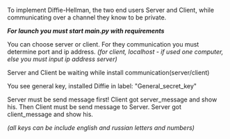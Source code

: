 To implement Diffie-Hellman, the two end users Server and Client, while communicating over a channel they know to be private.

**_For launch you must start main.py with requirements_**

You can choose server or client. For they communication you must determine port and ip address.
_(for client, localhost - if used one computer, else you must input ip address server)_

Server and Client be waiting while install communication(server/client)

You see general key, installed Diffie in label: "General_secret_key"

Server must be send message first! Client got server_message and show his.
Then Client must be send message to Server. Server got client_message and show his.



_(all keys can be include english and russian letters and numbers)_